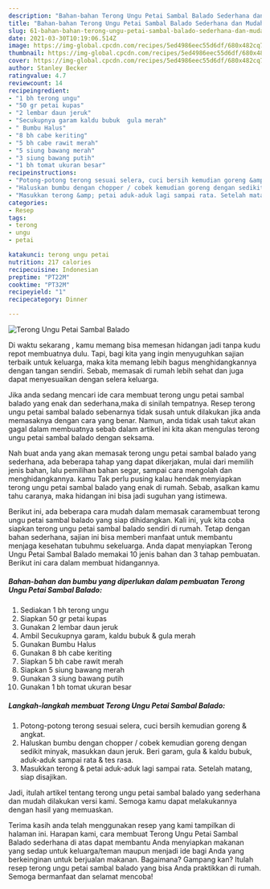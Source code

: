 ```yaml
---
description: "Bahan-bahan Terong Ungu Petai Sambal Balado Sederhana dan Mudah Dibuat"
title: "Bahan-bahan Terong Ungu Petai Sambal Balado Sederhana dan Mudah Dibuat"
slug: 61-bahan-bahan-terong-ungu-petai-sambal-balado-sederhana-dan-mudah-dibuat
date: 2021-03-30T10:19:06.514Z
image: https://img-global.cpcdn.com/recipes/5ed4986eec55d6df/680x482cq70/terong-ungu-petai-sambal-balado-foto-resep-utama.jpg
thumbnail: https://img-global.cpcdn.com/recipes/5ed4986eec55d6df/680x482cq70/terong-ungu-petai-sambal-balado-foto-resep-utama.jpg
cover: https://img-global.cpcdn.com/recipes/5ed4986eec55d6df/680x482cq70/terong-ungu-petai-sambal-balado-foto-resep-utama.jpg
author: Stanley Becker
ratingvalue: 4.7
reviewcount: 14
recipeingredient:
- "1 bh terong ungu"
- "50 gr petai kupas"
- "2 lembar daun jeruk"
- "Secukupnya garam kaldu bubuk  gula merah"
- " Bumbu Halus"
- "8 bh cabe keriting"
- "5 bh cabe rawit merah"
- "5 siung bawang merah"
- "3 siung bawang putih"
- "1 bh tomat ukuran besar"
recipeinstructions:
- "Potong-potong terong sesuai selera, cuci bersih kemudian goreng &amp; angkat."
- "Haluskan bumbu dengan chopper / cobek kemudian goreng dengan sedikit minyak, masukkan daun jeruk. Beri garam, gula &amp; kaldu bubuk, aduk-aduk sampai rata &amp; tes rasa."
- "Masukkan terong &amp; petai aduk-aduk lagi sampai rata. Setelah matang, siap disajikan."
categories:
- Resep
tags:
- terong
- ungu
- petai

katakunci: terong ungu petai 
nutrition: 217 calories
recipecuisine: Indonesian
preptime: "PT22M"
cooktime: "PT32M"
recipeyield: "1"
recipecategory: Dinner

---
```



![Terong Ungu Petai Sambal Balado](https://img-global.cpcdn.com/recipes/5ed4986eec55d6df/680x482cq70/terong-ungu-petai-sambal-balado-foto-resep-utama.jpg)

Di waktu  sekarang , kamu memang bisa memesan hidangan jadi tanpa kudu repot membuatnya dulu. Tapi, bagi kita yang ingin menyuguhkan sajian terbaik untuk keluarga, maka kita memang lebih bagus menghidangkannya dengan tangan sendiri. Sebab, memasak di rumah lebih sehat dan juga dapat menyesuaikan dengan selera keluarga.

Jika anda sedang mencari ide cara membuat terong ungu petai sambal balado yang enak dan sederhana,maka di sinilah tempatnya. Resep terong ungu petai sambal balado  sebenarnya tidak susah untuk dilakukan jika anda memasaknya dengan cara yang benar. Namun, anda tidak usah takut akan gagal dalam membuatnya 
sebab dalam artikel ini kita akan mengulas terong ungu petai sambal balado dengan seksama.  



Nah buat anda yang akan memasak terong ungu petai sambal balado yang sederhana, ada beberapa tahap yang dapat dikerjakan, mulai dari memilih jenis bahan, lalu pemilihan bahan segar, sampai cara mengolah dan menghidangkannya. kamu Tak perlu pusing kalau hendak menyiapkan terong ungu petai sambal balado yang enak di rumah. Sebab, asalkan kamu  tahu caranya, maka hidangan ini bisa jadi suguhan yang istimewa.

Berikut ini, ada beberapa cara mudah dalam memasak caramembuat terong ungu petai sambal balado yang siap dihidangkan. Kali ini, yuk kita coba siapkan terong ungu petai sambal balado sendiri di rumah. Tetap dengan bahan sederhana, sajian ini bisa memberi manfaat untuk membantu menjaga kesehatan tubuhmu sekeluarga. Anda dapat menyiapkan Terong Ungu Petai Sambal Balado memakai 10 jenis bahan dan 3 tahap pembuatan. Berikut ini cara dalam membuat hidangannya.

<!--inarticleads1-->

##### Bahan-bahan dan bumbu yang diperlukan dalam pembuatan Terong Ungu Petai Sambal Balado:

1. Sediakan 1 bh terong ungu
1. Siapkan 50 gr petai kupas
1. Gunakan 2 lembar daun jeruk
1. Ambil Secukupnya garam, kaldu bubuk &amp; gula merah
1. Gunakan  Bumbu Halus
1. Gunakan 8 bh cabe keriting
1. Siapkan 5 bh cabe rawit merah
1. Siapkan 5 siung bawang merah
1. Gunakan 3 siung bawang putih
1. Gunakan 1 bh tomat ukuran besar




<!--inarticleads2-->

##### Langkah-langkah membuat Terong Ungu Petai Sambal Balado:

1. Potong-potong terong sesuai selera, cuci bersih kemudian goreng &amp; angkat.
1. Haluskan bumbu dengan chopper / cobek kemudian goreng dengan sedikit minyak, masukkan daun jeruk. Beri garam, gula &amp; kaldu bubuk, aduk-aduk sampai rata &amp; tes rasa.
1. Masukkan terong &amp; petai aduk-aduk lagi sampai rata. Setelah matang, siap disajikan.




Jadi, itulah artikel tentang  terong ungu petai sambal balado  yang sederhana dan mudah dilakukan versi kami. Semoga kamu dapat melakukannya dengan hasil yang memuaskan. 

Terima kasih anda telah menggunakan resep yang kami tampilkan di halaman ini. Harapan kami, cara membuat  Terong Ungu Petai Sambal Balado sederhana di atas dapat membantu Anda menyiapkan makanan yang sedap untuk keluarga/teman maupun menjadi ide bagi Anda yang berkeinginan untuk berjualan makanan. Bagaimana? Gampang kan? Itulah resep terong ungu petai sambal balado yang bisa Anda praktikkan di rumah. Semoga bermanfaat dan selamat mencoba!


